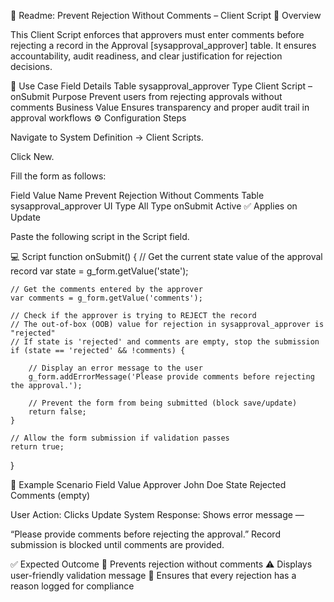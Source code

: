 🧩 Readme: Prevent Rejection Without Comments – Client Script
📘 Overview

This Client Script enforces that approvers must enter comments before rejecting a record in the Approval [sysapproval_approver] table.
It ensures accountability, audit readiness, and clear justification for rejection decisions.

🧠 Use Case
Field	Details
Table	sysapproval_approver
Type	Client Script – onSubmit
Purpose	Prevent users from rejecting approvals without comments
Business Value	Ensures transparency and proper audit trail in approval workflows
⚙️ Configuration Steps

Navigate to System Definition → Client Scripts.

Click New.

Fill the form as follows:

Field	Value
Name	Prevent Rejection Without Comments
Table	sysapproval_approver
UI Type	All
Type	onSubmit
Active	✅
Applies on	Update

Paste the following script in the Script field.

💻 Script
function onSubmit() {
    // Get the current state value of the approval record
    var state = g_form.getValue('state');

    // Get the comments entered by the approver
    var comments = g_form.getValue('comments');

    // Check if the approver is trying to REJECT the record
    // The out-of-box (OOB) value for rejection in sysapproval_approver is "rejected"
    // If state is 'rejected' and comments are empty, stop the submission
    if (state == 'rejected' && !comments) {

        // Display an error message to the user
        g_form.addErrorMessage('Please provide comments before rejecting the approval.');

        // Prevent the form from being submitted (block save/update)
        return false;
    }

    // Allow the form submission if validation passes
    return true;
}

🧪 Example Scenario
Field	Value
Approver	John Doe
State	Rejected
Comments	(empty)

User Action: Clicks Update
System Response: Shows error message —

“Please provide comments before rejecting the approval.”
Record submission is blocked until comments are provided.

✅ Expected Outcome
🚫 Prevents rejection without comments
⚠️ Displays user-friendly validation message
📝 Ensures that every rejection has a reason logged for compliance


